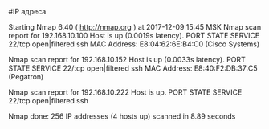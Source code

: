 #IP адреса <a name="99"></a>

Starting Nmap 6.40 ( http://nmap.org ) at 2017-12-09 15:45 MSK
Nmap scan report for 192.168.10.100
Host is up (0.0019s latency).
PORT   STATE         SERVICE
22/tcp open|filtered ssh
MAC Address: E8:04:62:6E:B4:C0 (Cisco Systems)

Nmap scan report for 192.168.10.152
Host is up (0.0033s latency).
PORT   STATE         SERVICE
22/tcp open|filtered ssh
MAC Address: E8:40:F2:DB:37:C5 (Pegatron)

Nmap scan report for 192.168.10.222
Host is up.
PORT   STATE         SERVICE
22/tcp open|filtered ssh

Nmap done: 256 IP addresses (4 hosts up) scanned in 8.89 seconds

